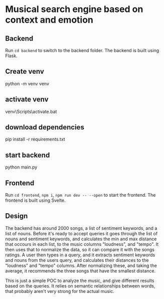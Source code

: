 # Musical search engine based on context and emotion

## Backend
Run `cd backend` to switch to the backend folder. The backend is built using Flask.

## Create venv
python -m venv venv
## activate venv
venv\Scripts\activate.bat
## download dependencies
pip install -r requirements.txt
## start backend
python main.py

## Frontend
Run `cd frontend`, `npm i`, `npm run dev -- --open` to start the frontend. The frontend is built using Svelte.


## Design
The backend has around 2000 songs, a list of sentiment keywords, and a list of nouns. 
Before it's ready to accept queries it goes through the list of nouns and sentiment keywords, and calculates the min and max distance that occours in each list, to the music columns "loudness", and "tempo". It then uses that to normalize the data, so it can compare it with the songs ratings. 
A user then types in a query, and it extracts sentiment keywords and nouns from the users query, and calculates their distances to the "loudness" and "tempo" columns. After normalizing these, and taking the average, it recommends the three songs that have the smallest distance.

This is just a simple POC to analyze the music, and give different results based on the queries. It relies on semantic relationships between words, that probably aren't very strong for the actual music.